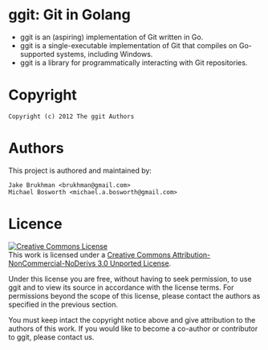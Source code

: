 # ggit: Git in Golang

* ggit is an (aspiring) implementation of Git written in Go.
* ggit is a single-executable implementation of Git that compiles on Go-supported systems, including Windows.
* ggit is a library for programmatically interacting with Git repositories.

# Copyright

    Copyright (c) 2012 The ggit Authors

# Authors

This project is authored and maintained by:

    Jake Brukhman <brukhman@gmail.com>
    Michael Bosworth <michael.a.bosworth@gmail.com>

# Licence

<a rel="license" href="http://creativecommons.org/licenses/by-nc-nd/3.0/deed.en_US"><img alt="Creative Commons License" style="border-width:0" src="http://i.creativecommons.org/l/by-nc-nd/3.0/88x31.png" /></a><br />This work is licensed under a <a rel="license" href="http://creativecommons.org/licenses/by-nc-nd/3.0/deed.en_US">Creative Commons Attribution-NonCommercial-NoDerivs 3.0 Unported License</a>.

Under this license you are free, without having to seek permission, to use ggit and to view its source in accordance with the license terms. For permissions beyond the scope of this license, please contact the authors as specified in the previous section.

You must keep intact the copyright notice above and give attribution to the authors of this work. If you would like to become a co-author or contributor to ggit, please contact us.